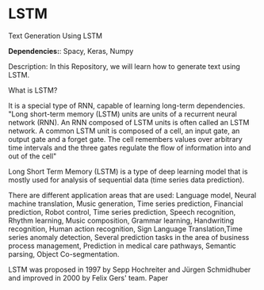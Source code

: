 # LSTM
Text Generation Using LSTM

**Dependencies:**:
Spacy, Keras, Numpy

Description:
In this Repository, we will learn how to generate text using LSTM.

What is LSTM?

It is a special type of RNN, capable of learning long-term dependencies.
"Long short-term memory (LSTM) units are units of a recurrent neural network (RNN). An RNN composed of LSTM units is often called an LSTM network. A common LSTM unit is composed of a cell, an input gate, an output gate and a forget gate. The cell remembers values over arbitrary time intervals and the three gates regulate the flow of information into and out of the cell"

Long Short Term Memory (LSTM) is a type of deep learning model that is mostly used for analysis of sequential data (time series data prediction).

There are different application areas that are used: Language model, Neural machine translation, Music generation, Time series prediction, Financial prediction, Robot control, Time series prediction, Speech recognition, Rhythm learning, Music composition, Grammar learning, Handwriting recognition, Human action recognition, Sign Language Translation,Time series anomaly detection, Several prediction tasks in the area of business process management, Prediction in medical care pathways, Semantic parsing, Object Co-segmentation.

LSTM was proposed in 1997 by Sepp Hochreiter and Jürgen Schmidhuber and improved in 2000 by Felix Gers' team. Paper
